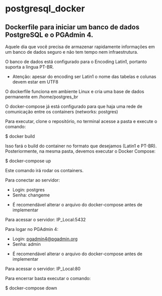# postgresql_docker

## Dockerfile para iniciar um banco de dados PostgreSQL e o PGAdmin 4.
Aquele dia que você precisa de armazenar rapidamente informações em um banco de dados seguro e não tem tempo nem infraestrutura.


O banco de dados está configurado para o Encoding Latin1, portanto suporta a lingua PT-BR.
* Atenção: apesar do encoding ser Latin1 o nome das tabelas e colunas devem estar em UTF8

O dockerfile funciona em ambiente Linux e cria uma base de dados permanente em /home/postgres_br

O docker-compose já está configurado para que haja uma rede de comunicação entre os containers (networks: postgres)

Para executar, clone o repositório, no terminal acesse a pasta e execute o comando:

$ docker build

Isso fará o build do container no formato que desejamos (Latin1 e PT-BR).
Posteriormente, na mesma pasta, devemos executar o Docker Compose:

$ docker-compose up

Este comando irá rodar os containers.

Para conectar ao servidor:
  - Login: postgres
  - Senha: changeme
 
* É recomendável alterar o arquivo do docker-compose antes de implementar

Para acessar o servidor: IP_Local:5432

Para logar no PGAdmin 4:
  - Login: pgadmin4@pgadmin.org
  - Senha: admin
  
* É recomendável alterar o arquivo do docker-compose antes de implementar

Para acessar o servidor: IP_Local:80

Para encerrar basta executar o comando:

$ docker-compose down




